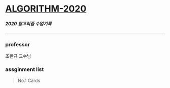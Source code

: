 # [ALGORITHM-2020](http://topaz.cs.pusan.ac.kr/~algo2020/)
##### 2020 알고리즘 수업기록
----
### professor
조환규 교수님

### assginment list   
> No.1 Cards

